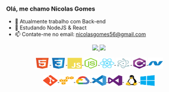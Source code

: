 ### Olá, me chamo Nicolas Gomes


- 🔭 Atualmente trabalho com Back-end
- 🌱 Estudando NodeJS & React
- 📫 Contate-me no email: nicolasgomes56@gmail.com

<div align="center">
  <a href="https://www.linkedin.com/in/nicolas-gomes-9681bb153/">
    
  <img height="150em" src="https://github-readme-stats.vercel.app/api?username=nicolascodes18&show_icons=true&theme=highcontrast&include_all_commits=true&count_private=true"/>
    
  <img height="150em"  src="https://github-readme-stats.vercel.app/api/top-langs/?username=nicolascodes18&layout=compact&langs_count=7&theme=highcontrast"/>
</div>
  
<div style="display: inline_block" align="center"><br>
  <img align="center" alt="Nicolas-HTML" height="30" width="40" src="https://raw.githubusercontent.com/devicons/devicon/master/icons/html5/html5-original.svg">
  <img align="center" alt="Nicolas-CSS" height="30" width="40" src="https://raw.githubusercontent.com/devicons/devicon/master/icons/css3/css3-original.svg">
  <img align="center" alt="Nicolas-JavaScript" height="30" width="40" src="https://raw.githubusercontent.com/devicons/devicon/master/icons/javascript/javascript-plain.svg">
  <img align="center" alt="Nicolas-NodeJs" height="30" width="40" src="https://raw.githubusercontent.com/devicons/devicon/master/icons/nodejs/nodejs-plain.svg">
  <img align="center" alt="Nicolas-React" height="30" width="40" src="https://raw.githubusercontent.com/devicons/devicon/master/icons/react/react-original.svg">
  <img align="center" alt="Nicolas-Electron" height="30" width="40" src="https://raw.githubusercontent.com/devicons/devicon/master/icons/electron/electron-original.svg">
  <img align="center" alt="Nicolas-Csharp" height="30" width="40" src="https://raw.githubusercontent.com/devicons/devicon/master/icons/csharp/csharp-original.svg">
  <img align="center" alt="Nicolas-DotNet" height="30" width="40" src="https://raw.githubusercontent.com/devicons/devicon/master/icons/dot-net/dot-net-plain.svg">
</div>
  
<div style="display: inline_block" align="center"><br>
  <img align="center" alt="Nicolas-HTML" height="30" width="40" src="https://raw.githubusercontent.com/devicons/devicon/master/icons/git/git-original.svg">
  <img align="center" alt="Nicolas-CSS" height="30" width="40" src="https://raw.githubusercontent.com/devicons/devicon/master/icons/amazonwebservices/amazonwebservices-original.svg">
  <img align="center" alt="Nicolas-Csharp" height="30" width="40" src="https://raw.githubusercontent.com/devicons/devicon/master/icons/googlecloud/googlecloud-original.svg">
  <img align="center" alt="Nicolas-Js" height="30" width="40" src="https://raw.githubusercontent.com/devicons/devicon/master/icons/vscode/vscode-original.svg">
  <img align="center" alt="Nicolas-React" height="30" width="40" src="https://raw.githubusercontent.com/devicons/devicon/master/icons/visualstudio/visualstudio-plain.svg">
  <img align="center" alt="Nicolas-React" height="30" width="40" src="https://raw.githubusercontent.com/devicons/devicon/master/icons/linux/linux-original.svg">
  <img align="center" alt="Nicolas-Csharp" height="30" width="40" src="https://raw.githubusercontent.com/devicons/devicon/master/icons/windows8/windows8-original.svg">
</div>

